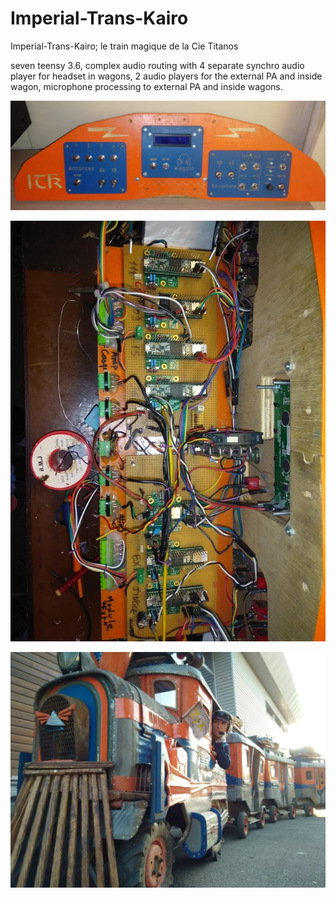 # Imperial-Trans-Kairo
Imperial-Trans-Kairo; le train magique de la Cie Titanos


seven teensy 3.6, complex audio routing with 4 separate synchro audio player for headset in wagons, 2 audio players for the external PA and inside wagon, microphone processing to external PA and inside wagons. 

![Image description](img/itk_tableau.jpg)

![Image description](img/itk_tableau_back.jpg)

![Image description](img/itk_diane.jpg)
